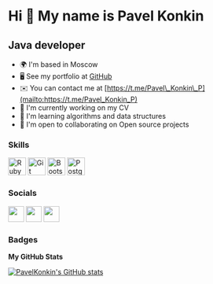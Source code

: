 Hi 👋 My name is Pavel Konkin 
============================= 
Java developer 
-----------------------  
* 🌍  I'm based in Moscow 
*  🖥️  See my portfolio at [GitHub](http://github.com/PavelKonkin?tab=repositories) 
*  ✉️  You can contact me at [https://t.me/Pavel\_Konkin\_P](mailto:https://t.me/Pavel_Konkin_P) 
*  🚀  I'm currently working on my CV
* 🧠  I'm learning algorithms and data structures
* 🤝  I'm open to collaborating on Open source projects

### Skills  

<p align="left"> <a href="https://www.ruby-lang.org/en/" target="_blank" rel="noreferrer"><img src="https://raw.githubusercontent.com/danielcranney/readme-generator/main/public/icons/skills/ruby-colored.svg" width="36" height="36" alt="Ruby" /></a> <a href="https://git-scm.com/" target="_blank" rel="noreferrer"><img src="https://raw.githubusercontent.com/danielcranney/readme-generator/main/public/icons/skills/git-colored.svg" width="36" height="36" alt="Git" /></a> <a href="https://getbootstrap.com/" target="_blank" rel="noreferrer"><img src="https://raw.githubusercontent.com/danielcranney/readme-generator/main/public/icons/skills/bootstrap-colored.svg" width="36" height="36" alt="Bootstrap" /></a> <a href="https://www.postgresql.org/" target="_blank" rel="noreferrer"><img src="https://raw.githubusercontent.com/danielcranney/readme-generator/main/public/icons/skills/postgresql-colored.svg" width="36" height="36" alt="PostgreSQL" /></a> </p>

 ### Socials  
 
 <p align="left"> <a href="https://www.github.com/PavelKonkin" target="_blank" rel="noreferrer"><img src="https://raw.githubusercontent.com/danielcranney/readme-generator/main/public/icons/socials/github.svg" width="32" height="32" /></a> <a href="https://www.linkedin.com/in/павел-конкин-5b189011b/" target="_blank" rel="noreferrer"><img src="https://raw.githubusercontent.com/danielcranney/readme-generator/main/public/icons/socials/linkedin.svg" width="32" height="32" /></a> <a href="https://www.twitter.com/corrupt_you" target="_blank" rel="noreferrer"><img src="https://raw.githubusercontent.com/danielcranney/readme-generator/main/public/icons/socials/twitter.svg" width="32" height="32" /></a></p>
 
### Badges

<b>My GitHub Stats</b>

<a href="http://www.github.com/PavelKonkin"><img src="https://github-readme-stats.vercel.app/api?username=PavelKonkin&show_icons=true&hide=&count_private=true&title_color=0891b2&text_color=ffffff&icon_color=0891b2&bg_color=1c1917&hide_border=true&show_icons=true" alt="PavelKonkin's GitHub stats" /></a>
